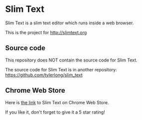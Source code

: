 # Slim Text

Slim Text is a slim text editor which runs inside a web browser. 

This is the project for http://slimtext.org



## Source code

This repository does NOT contain the source code for Slim Text.

The source code for Slim Text is in another repository: https://github.com/tylerlong/slim_text



## Chrome Web Store

Here is [the link](https://chrome.google.com/webstore/detail/slim-text/efgpjeojnoblodlofkhmhgghdfadmeoc) to Slim Text on Chrome Web Store.

If you like it, don't forget to give it a 5 star rating!
